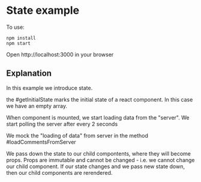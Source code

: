 # State example

To use:
```
npm install
npm start
```

Open http://localhost:3000 in your browser

## Explanation

In this example we introduce state.

the #getInitialState marks the initial state of a react component. In this case we have an empty array.

When component is mounted, we start loading data from the "server". We start polling the server after every 2 seconds

We mock the "loading of data" from server in the method #loadCommentsFromServer

We pass down the state to our child compontents, where they will become props. Props are immutable and cannot be changed - i.e. we cannot change our child component. If our state changes and we pass new state down, then our child components are rerendered.
